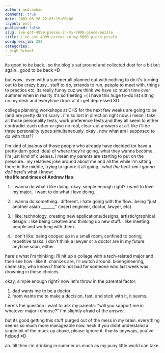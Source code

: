 ```yaml
---
author: andrewhao
comments: true
date: 2003-06-26 22:05:15+00:00
layout: post
published: false
slug: ive-got-4999-pieces-in-my-5000-piece-puzzle
title: i’ve got 4999 pieces in my 5000 piece puzzle
wordpress_id: 228
categories:
- High School
---
```


its good to be back.. so the blog's sat around and collected dust for a bit but again.. good to be back =D

but wow.. even with a summer all planned out with nothing to do it's turning out to be crazy busy.. stuff to do, errands to run, people to meet with, things to practice etc. its really funny cuz we think we have so much time over summer when in reality it's so fleeting =( i have this huge to-do list sitting on my desk and everytime i look at it i get depressed 8O

college planning workshops at CHS for the next few weeks are going to be (and are pretty darn) scary.. i'm so lost in direction right now. i mean i take all those personality tests, work preference tests and they all seem to either contradict each other or give no real, clear-cut answers at all. like i'll be three personality types simultaneously. okay.. now what am i supposed to do with that??

i'm kind of jealous of those people who already have decided (or have a pretty darn good idea) of where they're going, what they wanna become. i'm just kind of clueless. i mean my parents are starting to put on the pressure.. my relatives joke around about me and all the while i'm sitting there in the middle, trying to ignore it all going.. _what the heck am i gonna do?_ here's what i know:   
**the life and times of Andrew Hao**:

1. i wanna do what i like doing. okay. simple enough right? i want to love my major.. i want to do what i love doing.

2. i wanna do something.. different. i hate going with the flow.. being "just another asian _______" (insert engineer, doctor, lawyer, etc)

3. i like: technology, creating new applications/designs, artistic/graphical design. i like being creative and thinking up new stuff. i like meeting people and working with them.

4. i don't like: being cooped up in a small room, confined to boring, repetitive tasks. i don't think a lawyer or a doctor are in my future anytime soon, either.

here's what i'm thinking: i'll hit up a college with a tech-related major and then see how i like it. chances are, i'll switch around. bioengineering, chemistry, who knows? that's not bad for someone who last week was drowning in these choices.

okay, simple enough right? now let's throw in the parental factor:

1. dad wants me to be a doctor.
2. mom wants me to make a decision, fast. and stick with it, it seems.

here's the question i want to ask my parents:
"will you support me in whatever major i choose?"
i'm slightly afraid of the answer.

but its good getting this stuff purged out of the mess in my brain. everything seems so much more manageable now. heck if you didnt understand a single bit of the muck up above, please ignore it. thanks anyways, you've helped =D

ah. till then i'm drinking in summer as much as my puny little world can take.
